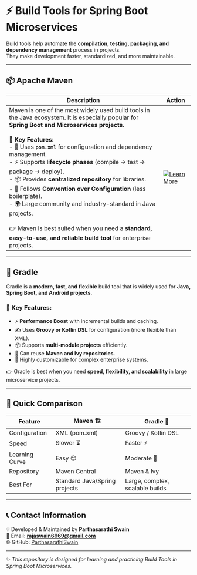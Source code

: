 # ⚡ Build Tools for Spring Boot Microservices  

Build tools help automate the **compilation, testing, packaging, and dependency management** process in projects.  
They make development faster, standardized, and more maintainable.  

---

## 📦 Apache Maven  

| Description | Action |
|-------------|--------|
| Maven is one of the most widely used build tools in the Java ecosystem. It is especially popular for **Spring Boot and Microservices projects**. <br><br> 🔑 **Key Features:** <br> - 📂 Uses **`pom.xml`** for configuration and dependency management. <br> - ⚡ Supports **lifecycle phases** (compile → test → package → deploy). <br> - 📦 Provides **centralized repository** for libraries. <br> - 🔄 Follows **Convention over Configuration** (less boilerplate). <br> - 🌍 Large community and industry-standard in Java projects. <br><br> 👉 Maven is best suited when you need a **standard, easy-to-use, and reliable build tool** for enterprise projects. | [![Learn More](https://img.shields.io/badge/Learn%20More-Maven_Guide-blue?style=for-the-badge)](Build-Tool/Maven/Maven_Guide_README.md) |

---

## 🚀 Gradle  

Gradle is a **modern, fast, and flexible** build tool that is widely used for **Java, Spring Boot, and Android projects**.  

### 🔑 Key Features:  
- ⚡ **Performance Boost** with incremental builds and caching.  
- ✍️ Uses **Groovy or Kotlin DSL** for configuration (more flexible than XML).  
- 📦 Supports **multi-module projects** efficiently.  
- 🔗 Can reuse **Maven and Ivy repositories**.  
- 🔄 Highly customizable for complex enterprise systems.  

👉 Gradle is best when you need **speed, flexibility, and scalability** in large microservice projects.  

---

## 📌 Quick Comparison  

| Feature           | Maven 🏗️ | Gradle 🚀 |
|-------------------|-----------|-----------|
| Configuration     | XML (pom.xml) | Groovy / Kotlin DSL |
| Speed             | Slower ⏳ | Faster ⚡ |
| Learning Curve    | Easy 😊 | Moderate 🤔 |
| Repository        | Maven Central | Maven & Ivy |
| Best For          | Standard Java/Spring projects | Large, complex, scalable builds |

---

## 📞 Contact Information  

💡 Developed & Maintained by **Parthasarathi Swain**  
📧 Email: **rajaswain6969@gmail.com**  
🌐 GitHub: [ParthasarathiSwain](https://github.com/ParthasarathiSwain)  

---

✨ *This repository is designed for learning and practicing Build Tools in Spring Boot Microservices.*  
